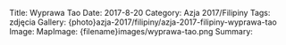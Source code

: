 Title: Wyprawa Tao
Date: 2017-8-20
Category: Azja 2017/Filipiny
Tags: zdjęcia
Gallery: {photo}azja-2017/filipiny/azja-2017-filipiny-wyprawa-tao
Image: 
MapImage: {filename}images/wyprawa-tao.png
Summary: